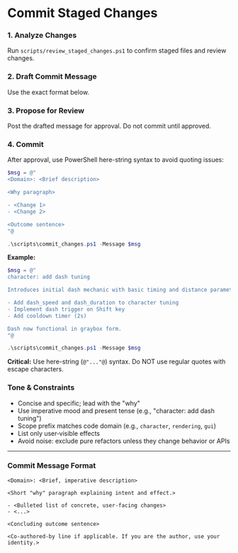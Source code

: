 # Commit Staged Changes

### 1. Analyze Changes

Run `scripts/review_staged_changes.ps1` to confirm staged files and review changes.

### 2. Draft Commit Message

Use the exact format below.

### 3. Propose for Review

Post the drafted message for approval. Do not commit until approved.

### 4. Commit

After approval, use PowerShell here-string syntax to avoid quoting issues:

```powershell
$msg = @"
<Domain>: <Brief description>

<Why paragraph>

- <Change 1>
- <Change 2>

<Outcome sentence>
"@

.\scripts\commit_changes.ps1 -Message $msg
```

**Example:**
```powershell
$msg = @"
character: add dash tuning

Introduces initial dash mechanic with basic timing and distance parameters.

- Add dash_speed and dash_duration to character tuning
- Implement dash trigger on Shift key
- Add cooldown timer (2s)

Dash now functional in graybox form.
"@

.\scripts\commit_changes.ps1 -Message $msg
```

**Critical:** Use here-string (`@"..."@`) syntax. Do NOT use regular quotes with escape characters.

### Tone & Constraints

-   Concise and specific; lead with the "why"
-   Use imperative mood and present tense (e.g., "character: add dash tuning")
-   Scope prefix matches code domain (e.g., `character`, `rendering`, `gui`)
-   List only user‑visible effects
-   Avoid noise: exclude pure refactors unless they change behavior or APIs

---

### Commit Message Format

```
<Domain>: <Brief, imperative description>

<Short "why" paragraph explaining intent and effect.>

- <Bulleted list of concrete, user-facing changes>
- <...>

<Concluding outcome sentence>

<Co-authored-by line if applicable. If you are the author, use your identity.>
```
